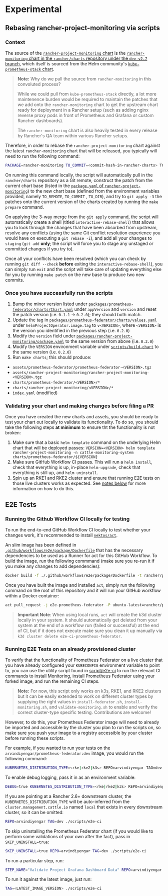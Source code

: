 # Experimental

## Rebasing rancher-project-monitoring via scripts

### Context

The source of the [`rancher-project-monitoring` chart](../charts/rancher-project-monitoring/) is the [`rancher-monitoring` chart in the `rancher/charts` repository under the `dev-v2.7` branch](https://github.com/rancher/charts/tree/dev-v2.7/charts/rancher-monitoring), which itself is sourced from the Helm community's [`kube-prometheus-stack` chart](https://github.com/prometheus-community/helm-charts/tree/main/charts/kube-prometheus-stack).

> **Note:** Why do we pull the source from `rancher-monitoring` in this convoluted process?
>
> While we could pull from `kube-prometheus-stack` directly, a lot more maintenence burden would be required to maintain the patches that we add onto the `rancher-monitoring` chart to get the upstream chart ready for deployment in a Rancher setup (such as adding nginx reverse proxy pods in front of Prometheus and Grafana or custom Rancher dashboards).
>
> The `rancher-monitoring` chart is also heavily tested in every release by Rancher's QA team within various Rancher setups.

Therefore, in order to rebase the `rancher-project-monitoring` chart against the latest `rancher-monitoring` chart that will be released, you typically will need to run the following command:

```bash
PACKAGE=rancher-monitoring TO_COMMIT=<commit-hash-in-rancher-charts> TO_DIR=charts/rancher-monitoring/<version> make rebase
```

On running this command locally, the script will automatically pull in the `rancher/charts` repository as a Git remote, construct the patch from the current chart base (listed in the [`package.yaml` of `rancher-project-monitoring`](../packages/rancher-project-monitoring/package.yaml)) to the new chart base (defined from the environment variables provided, namely `TO_REMOTE`, `TO_COMMIT` , `TO_DIR`), and try to `git apply -3` the patches onto the current version of the charts created by running the `make prepare` command.

On applying the 3-way merge from the `git apply` command, the script will automatically create a shell (titled `interactive-rebase-shell`) that allows you to look through the changes that have been absorbed from upstream, resolve any conflicts (using the same Git conflict resolution experience you would have on executing a `git rebase -i`), and add all your changes to `staging` (`git add` **only**; the script will force you to stage any unstaged or committed changes if you try to).

Once all your conflicts have been resolved (which you can check by running `git diff --check` **before** exiting the `interactive-rebase-shell`), you can simply run `exit` and the script will take care of updating everything else for you by running `make patch` on the new base to produce two new commits.

### Once you have successfully run the scripts

1. Bump the minor version listed under [`packages/prometheus-federator/charts/Chart.yaml`](../packages/prometheus-federator/charts/Chart.yaml) under `appVersion` and `version` and reset the patch version (i.e. `0.1.1` -> `0.2.0`); they should both match.
1. Update the tag in [`packages/prometheus-federator/charts/values.yaml`](../packages/prometheus-federator/charts/values.yaml) under `helmProjectOperator.image.tag` to `v<VERSION>`, where `<VERSION>` is the version you identified in the previous step (i.e. `0.2.0`)
1. Modify the `version` field under [`packages/rancher-project-monitoring/package.yaml`](../packages/rancher-project-monitoring/package.yaml) to the same version from above (i.e. `0.2.0`)
1. Modify the `VERSION` environment variable under [`scripts/build-chart`](../scripts/build-chart) to the same version (i.e. `0.2.0`)
1. Run `make charts`; this should produce:
  - `assets/prometheus-federator/prometheus-federator-<VERSION>.tgz`
  - `assets/rancher-project-monitoring/rancher-project-monitoring-<VERSION>.tgz`
  - `charts/prometheus-federator/<VERSION>/*`
  - `charts/rancher-project-monitoring/<VERSION>/*`
  - `index.yaml` (modified)

### Validating your chart and making changes before filing a PR

Once you have created the new charts and assets, you should be ready to test your chart out locally to validate its functionality. To do so, you should take the following steps **at minimum** to ensure tht the functionality is not broken:

1. Make sure that a basic `helm template` command on the underlying Helm chart that will be deployed passes: `VERSION=<VERSION> helm template rancher-project-monitoring -n cattle-monitoring-system charts/prometheus-federator/${VERSION}`
2. Make sure GitHub Workflow CI passes. This will run a `helm install`, check that everything is up, in-place `helm-upgrade`, check that everything is still up, and `helm uninstall`.
3. Spin up an RKE1 and RKE2 cluster and ensure that running E2E tests on those live clusters works as expected. See [notes below](#running-e2e-tests-on-an-already-provisioned-cluster) for more information on how to do this.

## E2E Tests

### Running the Github Workflow CI locally for testing

To run the end-to-end GitHub Workflow CI locally to test whether your changes work, it's recommended to install [`nektos/act`](https://github.com/nektos/act).

An slim image has been defined in [`.github/workflows/e2e/package/Dockerfile`](../.github/workflows/e2e/package/Dockerfile) that has the necessary dependencies to be used as a Runner for act for this GitHub Workflow. To build the image, run the following commmand (make sure you re-run it if you make any changes to add dependencies):

```bash
docker build -f ./.github/workflows/e2e/package/Dockerfile -t rancher/prometheus-federator-e2e:latest .
```

Once you have built the image and installed `act`, simply run the following command on the root of this repository and it will run your GitHub workflow within a Docker container:

```bash
act pull_request -j e2e-prometheus-federator -P ubuntu-latest=rancher/prometheus-federator-e2e:latest
```

> **Important Note**: When using local runs, `act` will create the k3d cluster locally in your system. It should automatically get deleted from your system at the end of a workflow run (failed or successful) at the end of CI, but if it does not execute make sure you clean it up manually via `k3d cluster delete e2e-ci-prometheus-federator`.

### Running E2E Tests on an already provisioned cluster

To verify that the functionality of Prometheus Federator on a live cluster that you have already configured your `KUBECONFIG` environment variable to point to, you can use the utility script found in [script/e2e-ci](../scripts/e2e-ci) to run the relevant CI commands to install Monitoring, install Prometheus Federator using your forked image, and run the remaining CI steps.

> **Note:** For now, this script only works on k3s, RKE1, and RKE2 clusters but it can be easily extended to work on different cluster types by supplying the right values in `install-federator.sh`, `install-monitoring.sh`, and `validate-monitoring.sh` to enable and verify the correct cluster-type specific testing. Contributions are welcome!

However, to do this, your Prometheus Federator image will need to already be imported and accessible by the cluster you plan to run the scripts on, so make sure you push your image to a registry accessible by your cluster before running these scripts.

For example, if you wanted to run your tests on the `arvindiyengar/prometheus-federator:dev` image, you would run the following command:

```bash
KUBERNETES_DISTRIBUTION_TYPE=<rke|rke2|k3s> REPO=arvindiyengar TAG=dev ./scripts/e2e-ci
```

To enable debug logging, pass it in as an environment variable:

```bash
DEBUG=true KUBERNETES_DISTRIBUTION_TYPE=<rke|rke2|k3s> REPO=arvindiyengar TAG=dev ./scripts/e2e-ci
```

If you are pointing at a Rancher 2.6+ downstream cluster, the `KUBERNETES_DISTRIBUTION_TYPE` will be auto-inferred from the `cluster.management.cattle.io` named `local` that exists in every downstream cluster, so it can be omitted:

```bash
REPO=arvindiyengar TAG=dev ./scripts/e2e-ci
```

To skip uninstalling the Prometheus Federator chart (if you would like to perform some validations of your own after the fact), pass in `SKIP_UNINSTALL=true`:

```bash
SKIP_UNINSTALL=true REPO=arvindiyengar TAG=dev ./scripts/e2e-ci
```

To run a particular step, run:

```bash
STEP_NAME="Validate Project Grafana Dashboard Data" REPO=arvindiyengar TAG=dev ./scripts/e2e-ci
```

To run it against the latest image, just run:

```bash
TAG=<LATEST_IMAGE_VERSION> ./scripts/e2e-ci
```